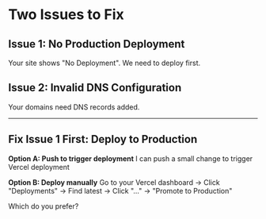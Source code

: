 # Two Issues to Fix

## Issue 1: No Production Deployment
Your site shows "No Deployment". We need to deploy first.

## Issue 2: Invalid DNS Configuration
Your domains need DNS records added.

---

## Fix Issue 1 First: Deploy to Production

**Option A: Push to trigger deployment**
I can push a small change to trigger Vercel deployment

**Option B: Deploy manually**
Go to your Vercel dashboard → Click "Deployments" → Find latest → Click "..." → "Promote to Production"

Which do you prefer?

